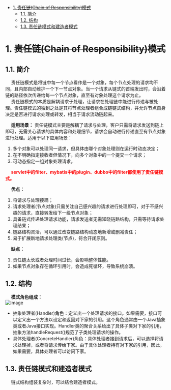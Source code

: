 

<!-- TOC -->

- [1. ~~责任链(Chain of Responsibility)模式~~](#1-责任链chain-of-responsibility模式)
    - [1.1. 简介](#11-简介)
    - [1.2. 结构](#12-结构)
    - [1.3. 责任链模式和建造者模式](#13-责任链模式和建造者模式)

<!-- /TOC -->
 

# 1. ~~责任链(Chain of Responsibility)模式~~  
<!-- 
重学设计模式  

-->

## 1.1. 简介
&emsp; 责任链模式是将链中每一个节点看作是一个对象，每个节点处理的请求均不同，且内部自动维护一个下一节点对象。当一个请求从链式的首端发出时，会沿着链的路径依次传递给每一个节点对象，直至有对象处理这个请求为止。  
&emsp; 责任链模式的本质是解耦请求于处理，让请求在处理链中能进行传递与被处理。责任链模式的独到之处是其将节点处理者组合成链链式结构，并允许节点自身决定是否进行请求处理或转发，相当于请求流动链起来。  

&emsp; **适用场景：** 责任链模式主要是解耦了请求与处理，客户只需将请求发送到链上即可，无需关心请求的具体内容和处理细节，请求会自动进行传递直至有节点对象进行处理。适用于以下应用场景：  
1. 多个对象可以处理同一请求，但具体由哪个对象处理则在运行时动态决定；
2. 在不明确指定接收者但情况下，向多个对象中的一个提交一个请求；
3. 可动态指定一组对象处理请求。  

&emsp; **<font color = "red">servlet中的filter、mybatis中的plugin、dubbo中的filter都使用了责任链模式。</font>**  

&emsp; **优点：**  
1. 将请求与处理接耦；  
2. 请求处理者(节点对象)只需关注自己感兴趣的请求进行处理即可，对于不感兴趣的请求，直接转发给下一级节点对象；  
3. 具备链式传递处理请求功能，请求发送者无需知晓链路结构，只需等待请求处理结果；  
4. 链路结构灵活，可以通过改变链路结构动态地新增或删减责任；  
5. 易于扩展新地请求处理类(节点)，符合开闭原则。  

&emsp; **缺点：**  
1. 责任链太长或者处理时间过长，会影响整体性能。  
2. 如果节点对象存在循环引用时，会造成死循环，导致系统崩溃。  

## 1.2. 结构  
&emsp; **模式角色组成：**  
![image](http://www.wt1814.com/static/view/images/java/design/design-17.png)  

* 抽象处理者(Handler)角色：定义出一个处理请求的接口。如果需要，接口可以定义出一个方法以设定和返回对下家的引用。这个角色通常由一个Java抽象类或者Java接口实现。Handler类的聚合关系给出了具体子类对下家的引用，抽象方法handleRequest()规范了子类处理请求的操作。  
* 具体处理者(ConcreteHandler)角色：具体处理者接到请求后，可以选择将请求处理掉，或者将请求传给下家。由于具体处理者持有对下家的引用，因此，如果需要，具体处理者可以访问下家。  

## 1.3. 责任链模式和建造者模式  
&emsp; 链式结构组装复杂时，可以结合建造者模式。  

